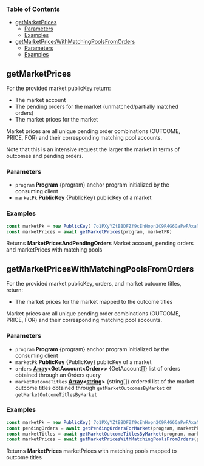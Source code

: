 <!-- Generated by documentation.js. Update this documentation by updating the source code. -->

### Table of Contents

*   [getMarketPrices][1]
    *   [Parameters][2]
    *   [Examples][3]
*   [getMarketPricesWithMatchingPoolsFromOrders][4]
    *   [Parameters][5]
    *   [Examples][6]

## getMarketPrices

For the provided market publicKey return:

*   The market account
*   The pending orders for the market (unmatched/partially matched orders)
*   The market prices for the market

Market prices are all unique pending order combinations (OUTCOME, PRICE, FOR) and their corresponding matching pool accounts.

Note that this is an intensive request the larger the market in terms of outcomes and pending orders.

### Parameters

*   `program` **Program** {program} anchor program initialized by the consuming client
*   `marketPk` **PublicKey** {PublicKey} publicKey of a market

### Examples

```javascript
const marketPk = new PublicKey('7o1PXyYZtBBDFZf9cEhHopn2C9R4G6GaPwFAxaNWM33D')
const marketPrices = await getMarketPrices(program, marketPK)
```

Returns **MarketPricesAndPendingOrders** Market account, pending orders and marketPrices with matching pools

## getMarketPricesWithMatchingPoolsFromOrders

For the provided market publicKey, orders, and market outcome titles, return:

*   The market prices for the market mapped to the outcome titles

Market prices are all unique pending order combinations (OUTCOME, PRICE, FOR) and their corresponding matching pool accounts.

### Parameters

*   `program` **Program** {program} anchor program initialized by the consuming client
*   `marketPk` **PublicKey** {PublicKey} publicKey of a market
*   `orders` **[Array][7]\<GetAccount\<Order>>** {GetAccount<Order>\[]} list of orders obtained through an Orders query
*   `marketOutcomeTitles` **[Array][7]<[string][8]>** {string\[]} ordered list of the market outcome titles obtained through `getMarketOutcomesByMarket` or `getMarketOutcomeTitlesByMarket`

### Examples

```javascript
const marketPk = new PublicKey('7o1PXyYZtBBDFZf9cEhHopn2C9R4G6GaPwFAxaNWM33D')
const pendingOrders = await getPendingOrdersForMarket(program, marketPk)
const marketTitles = await getMarketOutcomeTitlesByMarket(program, marketPk)
const marketPrices = await getMarketPricesWithMatchingPoolsFromOrders(program, marketPk, pendingOrders.data.pendingOrders, marketTitles.data.marketOutcomeTitles)
```

Returns **MarketPrices** marketPrices with matching pools mapped to outcome titles

[1]: #getmarketprices

[2]: #parameters

[3]: #examples

[4]: #getmarketpriceswithmatchingpoolsfromorders

[5]: #parameters-1

[6]: #examples-1

[7]: https://developer.mozilla.org/docs/Web/JavaScript/Reference/Global_Objects/Array

[8]: https://developer.mozilla.org/docs/Web/JavaScript/Reference/Global_Objects/String
